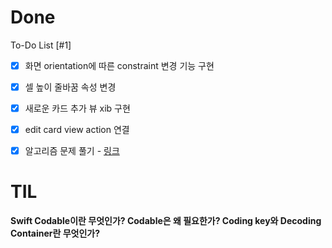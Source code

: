 # Done

To-Do List [#1]

- [x] 화면 orientation에 따른 constraint 변경 기능 구현
- [x] 셀 높이 줄바꿈 속성 변경
- [x] 새로운 카드 추가 뷰 xib 구현
- [x] edit card view action 연결



- [x] 알고리즘 문제 풀기 - [링크](https://leetcode.com/problems/counting-words-with-a-given-prefix/submissions/)





# TIL

**Swift Codable이란 무엇인가? Codable은 왜 필요한가? Coding key와 Decoding Container란 무엇인가?**

